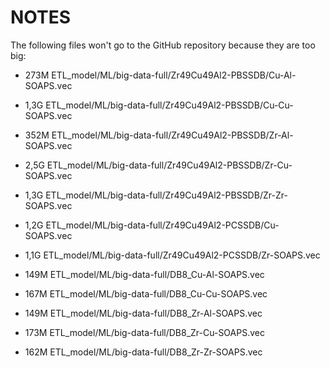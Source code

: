 # NOTES

The following files won't go to the GitHub repository because they are too big:

- 273M ETL_model/ML/big-data-full/Zr49Cu49Al2-PBSSDB/Cu-Al-SOAPS.vec

- 1,3G ETL_model/ML/big-data-full/Zr49Cu49Al2-PBSSDB/Cu-Cu-SOAPS.vec

- 352M ETL_model/ML/big-data-full/Zr49Cu49Al2-PBSSDB/Zr-Al-SOAPS.vec

- 2,5G ETL_model/ML/big-data-full/Zr49Cu49Al2-PBSSDB/Zr-Cu-SOAPS.vec

- 1,3G ETL_model/ML/big-data-full/Zr49Cu49Al2-PBSSDB/Zr-Zr-SOAPS.vec

- 1,2G ETL_model/ML/big-data-full/Zr49Cu49Al2-PCSSDB/Cu-SOAPS.vec

- 1,1G ETL_model/ML/big-data-full/Zr49Cu49Al2-PCSSDB/Zr-SOAPS.vec

- 149M ETL_model/ML/big-data-full/DB8_Cu-Al-SOAPS.vec
  
- 167M ETL_model/ML/big-data-full/DB8_Cu-Cu-SOAPS.vec
  
- 149M ETL_model/ML/big-data-full/DB8_Zr-Al-SOAPS.vec
  
- 173M ETL_model/ML/big-data-full/DB8_Zr-Cu-SOAPS.vec
  
- 162M ETL_model/ML/big-data-full/DB8_Zr-Zr-SOAPS.vec
